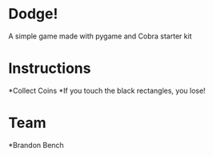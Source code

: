 Dodge!
===
A simple game made with pygame and Cobra starter kit

Instructions
===
*Collect Coins
*If you touch the black rectangles, you lose!

Team
===
*Brandon Bench

